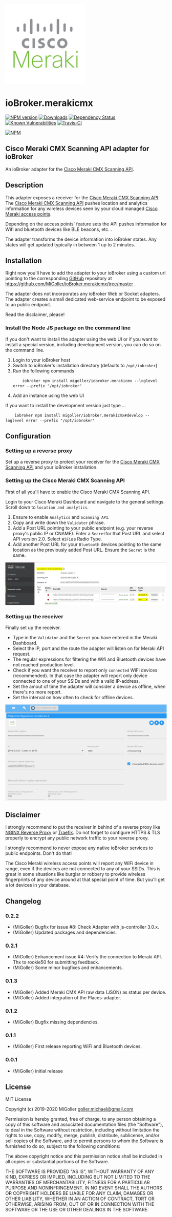 ![Logo](admin/merakicmx.png)
# ioBroker.merakicmx

[![NPM version](https://img.shields.io/npm/v/iobroker.merakicmx.svg)](https://www.npmjs.com/package/iobroker.merakicmx)
[![Downloads](https://img.shields.io/npm/dm/iobroker.merakicmx.svg)](https://www.npmjs.com/package/iobroker.merakicmx)
[![Dependency Status](https://img.shields.io/david/MiGoller/iobroker.merakicmx.svg)](https://david-dm.org/MiGoller/iobroker.merakicmx)
[![Known Vulnerabilities](https://snyk.io/test/github/MiGoller/ioBroker.merakicmx/badge.svg)](https://snyk.io/test/github/MiGoller/ioBroker.merakicmx)
[![Travis-CI](https://img.shields.io/travis/MiGoller/ioBroker.merakicmx/master.svg)](https://travis-ci.org/MiGoller/ioBroker.merakicmx)

[![NPM](https://nodei.co/npm/iobroker.merakicmx.png?downloads=true)](https://nodei.co/npm/iobroker.merakicmx/)

## Cisco Meraki CMX Scanning API adapter for ioBroker

An ioBroker adapter for the [Cisco Meraki CMX Scanning API](https://documentation.meraki.com/MR/Monitoring_and_Reporting/Location_Analytics).

## Description

This adapter exposes a receiver for the [Cisco Meraki CMX Scanning API](https://documentation.meraki.com/MR/Monitoring_and_Reporting/Location_Analytics). The [Cisco Meraki CMX Scanning API](https://documentation.meraki.com/MR/Monitoring_and_Reporting/Location_Analytics) pushes location and analytics information for any wireless devices seen by your cloud managed [Cisco Meraki access points](https://meraki.cisco.com/products/wireless#models).

Depending on the access points' feature sets the API pushes information for Wifi and bluetooth devices like BLE beacons, etc. .

The adapter transforms the device information into ioBroker states. Any states will get updated typically in between 1 up to 2 minutes.

## Installation

Right now you'll have to add the adapter to your ioBroker using a custom url pointing to the corresponding [GitHub](https://github.com/) repository at https://github.com/MiGoller/ioBroker.merakicmx/tree/master .

The adapter does not incorporates any ioBroker Web or Socket adapters. The adapter creates a small dedicated web-service endpoint to be exposed to an public endpoint. 

Read the disclaimer, please!

### Install the Node JS package on the command line

If you don't want to install the adapter using the web UI or if you want to install a special version, including development version, you can do so on the command line.

1. Login to your ioBroker host
2. Switch to ioBroker's installation directory (defaults to `/opt/iobroker`)
3. Run the following commands
    ```
    	iobroker npm install migoller/iobroker.merakicmx --loglevel error --prefix "/opt/iobroker"
    ```
4. Add an instance using the web UI

If you want to install the development version just type ...
```
	iobroker npm install migoller/iobroker.merakicmx#develop --loglevel error --prefix "/opt/iobroker"
```

## Configuration

### Setting up a reverse proxy
Set up a reverse proxy to protect your receiver for the [Cisco Meraki CMX Scanning API](https://documentation.meraki.com/MR/Monitoring_and_Reporting/Location_Analytics) and your ioBroker installation.

### Setting up the Cisco Meraki CMX Scanning API
First of all you'll have to enable the Cisco Meraki CMX Scanning API.

Login to your Cisco Meraki Dashboard and navigate to the general settings. Scroll down to ```location and analytics```.
1. Ensure to enable ```Analytics``` and ```Scanning API```.
2. Copy and write down the ```Validator``` phrase.
3. Add a Post URL pointing to your public endpoint (e.g. your reverse proxy's public IP or CNAME). Enter a ```Secret```for that Post URL and select API version 2.0. Select ```WiFi```as Radio Type.
4. Add another Post URL for your ```Bluetooth``` devices pointing to the same location as the previously added Post URL. Ensure the ```Secret``` is the same.

![Logo](admin/Meraki_Dashboard_Settings.png)

### Setting up the receiver
Finally set up the receiver. 
- Type in the ```Validator``` and the ```Secret``` you have entered in the Meraki Dashboard.
- Select the IP, port and the route the adapter will listen on for Meraki API request.
- The regular expressions for filtering the Wifi and Bluetooth devices have not reached production level.
- Check if you want the receiver to report only ```connected``` WiFi devices (recommended). In that case the adapter will report only device connected to one of your SSIDs and with a valid IP-address.
- Set the amout of time the adapter will consider a device as offline, when there's no more report.
- Set the interval on how often to check for offline devices.

![Logo](admin/ioBroker.merakicmx_Settings.png)

## Disclaimer
I strongly recommend to put the receiver in behind of a reverse proxy like [NGINX Reverse Proxy](https://docs.nginx.com/nginx/admin-guide/web-server/reverse-proxy/) or [Traefik](https://traefik.io/). Do not forget to configure HTTPS & TLS properly to encrypt any public network traffic to your reverse proxy.

I strongly recommend to never expose any native ioBroker services to public endpoints. Don't do that!

The Cisco Meraki wireless access points will report any WiFi device in range, even if the devices are not connected to any of your SSIDs. This is great in some situations like burglar or robbery to provide wireless fingerprints of any device around at that special point of time. But you'll get a lot devices in your database.

## Changelog

### 0.2.2
* (MiGoller) Bugfix for issue #8: Check Adapter with js-controller 3.0.x.
* (MiGoller) Updated packages and dependencies.

### 0.2.1
* (MiGoller) Enhancement issue #4: Verify the connection to Meraki API. Thx to rookie50 for submitting feedback.
* (MiGoller) Some minor bugfixes and enhancements.

### 0.1.3
* (MiGoller) Added Meraki CMX API raw data (JSON) as status per device.
* (MiGoller) Added integration of the Places-adapter.

### 0.1.2
* (MiGoller) Bugfix missing dependencies.

### 0.1.1
* (MiGoller) First release reporting WiFi and Bluetooth devices.

### 0.0.1
* (MiGoller) initial release

## License
MIT License

Copyright (c) 2019-2020 MiGoller <goller.michael@gmail.com>

Permission is hereby granted, free of charge, to any person obtaining a copy
of this software and associated documentation files (the "Software"), to deal
in the Software without restriction, including without limitation the rights
to use, copy, modify, merge, publish, distribute, sublicense, and/or sell
copies of the Software, and to permit persons to whom the Software is
furnished to do so, subject to the following conditions:

The above copyright notice and this permission notice shall be included in all
copies or substantial portions of the Software.

THE SOFTWARE IS PROVIDED "AS IS", WITHOUT WARRANTY OF ANY KIND, EXPRESS OR
IMPLIED, INCLUDING BUT NOT LIMITED TO THE WARRANTIES OF MERCHANTABILITY,
FITNESS FOR A PARTICULAR PURPOSE AND NONINFRINGEMENT. IN NO EVENT SHALL THE
AUTHORS OR COPYRIGHT HOLDERS BE LIABLE FOR ANY CLAIM, DAMAGES OR OTHER
LIABILITY, WHETHER IN AN ACTION OF CONTRACT, TORT OR OTHERWISE, ARISING FROM,
OUT OF OR IN CONNECTION WITH THE SOFTWARE OR THE USE OR OTHER DEALINGS IN THE
SOFTWARE.